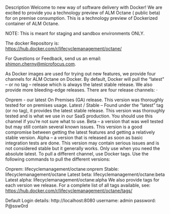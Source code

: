 Description
Welcome to new way of software delivery with Docker! We are excited to provide you a technology preview of ALM Octane ( public beta) for on premise consumption. This is a technology preview of Dockerized container of ALM Octane.

NOTE: This is meant for staging and sandbox environments ONLY.

The docker Repository is: https://hub.docker.com/r/lifecyclemanagement/octane/

For Questions or Feedback, send us an email: shimon.cherny@microfocus.com.



As Docker images are used for trying out new features, we provide four channels for ALM Octane on Docker. By default, Docker will pull the “latest” – or no tag – release which is always the latest stable release. We also provide more bleeding-edge releases. There are four release channels: ·

Onprem - our latest On Premises (GA) release. This version was thoroughly tested for on premises usage.
Latest / Stable – Found under the “latest” tag (or no tag), it provides the latest stable release. This version was thoroughly tested and is what we use in our SaaS production. You should use this channel if you’re not sure what to use.
Beta – a version that was well tested but may still contain several known issues. This version is a good compromise between getting the latest features and getting a relatively stable version.
Alpha – a version that is released as soon as basic integration tests are done. This version may contain serious issues and is not considered stable but it generally works. Only use when you need the absolute latest.
To pull a different channel, use Docker tags. Use the following commands to pull the different versions:

Onprem: lifecyclemanagement/octane:onprem
Stable: lifecyclemanagement/octane
Latest beta: lifecyclemanagement/octane:beta
Latest alpha: lifecyclemanagement/octane:alpha We also provide tags for each version we release.
For a complete list of all tags available, see: https://hub.docker.com/r/lifecyclemanagement/octane/tags/

Default Login details:
http://localhost:8080
username: admin
password: P@ssw0rd

